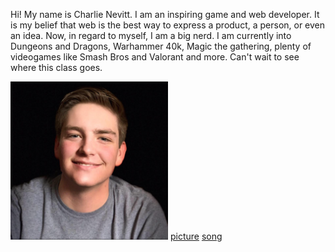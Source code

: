 Hi! My name is Charlie Nevitt.  I am an inspiring game and web developer. It is my belief that web is the best way to express a product, a person, or even an idea. Now, in regard to myself, I am a big nerd.  I am currently into Dungeons and Dragons, Warhammer 40k, Magic the gathering, plenty of videogames like Smash Bros and Valorant and more. Can't wait to see where this class goes. 

<img src = "/img/MeImagePNG.PNG" alt = "Charles Nevitt" width="50%">
<a href = "img/MeImagePNG.PNG">picture</a>
<a href = "https://youtu.be/LkfM-UK5BgM" >song</a>